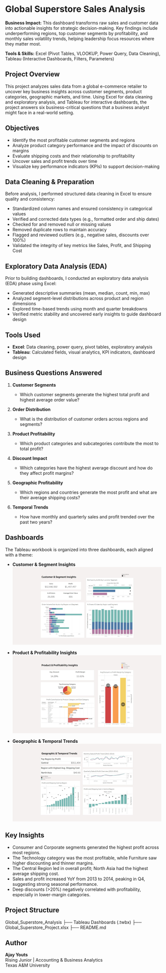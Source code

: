 # Global Superstore Sales Analysis

**Business Impact:** This dashboard transforms raw sales and customer data into actionable insights for strategic decision-making. Key findings include underperforming regions, top customer segments by profitability, and monthly sales volatility trends, helping leadership focus resources where they matter most.

**Tools & Skills:** Excel (Pivot Tables, VLOOKUP, Power Query, Data Cleaning), Tableau (Interactive Dashboards, Filters, Parameters)

## Project Overview

This project analyzes sales data from a global e-commerce retailer to uncover key business insights across customer segments, product categories, geographic markets, and time. Using Excel for data cleaning and exploratory analysis, and Tableau for interactive dashboards, the project answers six business-critical questions that a business analyst might face in a real-world setting.

## Objectives

- Identify the most profitable customer segments and regions
- Analyze product category performance and the impact of discounts on margins
- Evaluate shipping costs and their relationship to profitability
- Uncover sales and profit trends over time
- Visualize key performance indicators (KPIs) to support decision-making

## Data Cleaning & Preparation

Before analysis, I performed structured data cleaning in Excel to ensure quality and consistency:
-  Standardized column names and ensured consistency in categorical values  
-  Verified and corrected data types (e.g., formatted order and ship dates)
-  Checked for and removed null or missing values
-  Removed duplicate rows to maintain accuracy
-  Flagged and reviewed outliers (e.g., negative sales, discounts over 100%)
-  Validated the integrity of key metrics like Sales, Profit, and Shipping Cost

## Exploratory Data Analysis (EDA)

Prior to building dashboards, I conducted an exploratory data analysis (EDA) phase using Excel:
-  Generated descriptive summaries (mean, median, count, min, max)
-  Analyzed segment-level distributions across product and region dimensions
-  Explored time-based trends using month and quarter breakdowns
-  Verified metric stability and uncovered early insights to guide dashboard design

## Tools Used

- **Excel**: Data cleaning, power query, pivot tables, exploratory analysis
- **Tableau**: Calculated fields, visual analytics, KPI indicators, dashboard design

## Business Questions Answered

1. **Customer Segments**
   - Which customer segments generate the highest total profit and highest average order value?

2. **Order Distribution**
   - What is the distribution of customer orders across regions and segments?

3. **Product Profitability**
   - Which product categories and subcategories contribute the most to total profit?

4. **Discount Impact**
   - Which categories have the highest average discount and how do they affect profit margins?

5. **Geographic Profitability**
   - Which regions and countries generate the most profit and what are their average shipping costs?

6. **Temporal Trends**
   - How have monthly and quarterly sales and profit trended over the past two years?

## Dashboards

The Tableau workbook is organized into three dashboards, each aligned with a theme:

- **Customer & Segment Insights**
![Customer & Segment Insights](https://raw.githubusercontent.com/ajayyouts/Global-Superstore-Project/main/docs/customer_&_segment_insights.JPG)

- **Product & Profitability Insights**
![Customer & Segment Insights](https://raw.githubusercontent.com/ajayyouts/Global-Superstore-Project/main/docs/product_&_profitability_insights.JPG)

- **Geographic & Temporal Trends**
![Customer & Segment Insights](https://raw.githubusercontent.com/ajayyouts/Global-Superstore-Project/main/docs/geographic_&_temporal_trends.JPG)

## Key Insights

- Consumer and Corporate segments generated the highest profit across most regions.
- The Technology category was the most profitable, while Furniture saw higher discounting and thinner margins.
- The Central Region led in overall profit; North Asia had the highest average shipping cost.
- Sales and profit increased YoY from 2013 to 2014, peaking in Q4, suggesting strong seasonal performance.
- Deep discounts (>20%) negatively correlated with profitability, especially in lower-margin categories.

## Project Structure

 Global_Superstore_Analysis
├──  Tableau Dashboards (.twbx)
├──  Global_Superstore_Project.xlsx
├──  README.md

## Author

**Ajay Youts**  
Rising Junior | Accounting & Business Analytics  
Texas A&M University
